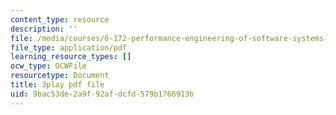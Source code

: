 ```yaml
---
content_type: resource
description: ''
file: /media/courses/6-172-performance-engineering-of-software-systems-fall-2018/9bac53de2a9f92afdcfd579b1766913b_L1ung0wil9Y.pdf
file_type: application/pdf
learning_resource_types: []
ocw_type: OCWFile
resourcetype: Document
title: 3play pdf file
uid: 9bac53de-2a9f-92af-dcfd-579b1766913b
---
```

